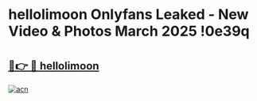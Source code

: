 # hellolimoon Onlyfans Leaked - New Video & Photos March 2025 !0e39q

# <h2><a href="https://sgy5qb.iuczelnia.edu.pl?title=hellolimoon&ref=0e39q">🔗👉 🔴 hellolimoon</a></h2>

[![acn](https://github.com/user-attachments/assets/0f9c940e-d8b0-45ae-aac7-cd30a18b3e1c)](https://sgy5qb.iuczelnia.edu.pl?title=hellolimoon&ref=0e39q)

